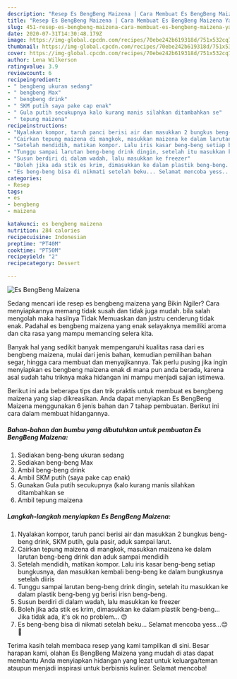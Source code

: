 ```yaml
---
description: "Resep Es BengBeng Maizena | Cara Membuat Es BengBeng Maizena Yang Enak Dan Mudah"
title: "Resep Es BengBeng Maizena | Cara Membuat Es BengBeng Maizena Yang Enak Dan Mudah"
slug: 451-resep-es-bengbeng-maizena-cara-membuat-es-bengbeng-maizena-yang-enak-dan-mudah
date: 2020-07-31T14:30:48.179Z
image: https://img-global.cpcdn.com/recipes/70ebe242b619318d/751x532cq70/es-bengbeng-maizena-foto-resep-utama.jpg
thumbnail: https://img-global.cpcdn.com/recipes/70ebe242b619318d/751x532cq70/es-bengbeng-maizena-foto-resep-utama.jpg
cover: https://img-global.cpcdn.com/recipes/70ebe242b619318d/751x532cq70/es-bengbeng-maizena-foto-resep-utama.jpg
author: Lena Wilkerson
ratingvalue: 3.9
reviewcount: 6
recipeingredient:
- " bengbeng ukuran sedang"
- " bengbeng Max"
- " bengbeng drink"
- " SKM putih saya pake cap enak"
- " Gula putih secukupnya kalo kurang manis silahkan ditambahkan se"
- " tepung maizena"
recipeinstructions:
- "Nyalakan kompor, taruh panci berisi air dan masukkan 2 bungkus beng-beng drink, SKM putih, gula pasir, aduk sampai larut."
- "Cairkan tepung maizena di mangkok, masukkan maizena ke dalam larutan beng-beng drink dan aduk sampai mendidih"
- "Setelah mendidih, matikan kompor. Lalu iris kasar beng-beng setiap bungkusnya, dan masukkan kembali beng-beng ke dalam bungkusnya setelah diiris"
- "Tunggu sampai larutan beng-beng drink dingin, setelah itu masukkan ke dalam plastik beng-beng yg berisi irisn beng-beng."
- "Susun berdiri di dalam wadah, lalu masukkan ke freezer"
- "Boleh jika ada stik es krim, dimasukkan ke dalam plastik beng-beng... Jika tidak ada, it&#39;s ok no problem... 😊"
- "Es beng-beng bisa di nikmati setelah beku... Selamat mencoba yess...😊🙏"
categories:
- Resep
tags:
- es
- bengbeng
- maizena

katakunci: es bengbeng maizena 
nutrition: 284 calories
recipecuisine: Indonesian
preptime: "PT40M"
cooktime: "PT50M"
recipeyield: "2"
recipecategory: Dessert

---
```



![Es BengBeng Maizena](https://img-global.cpcdn.com/recipes/70ebe242b619318d/751x532cq70/es-bengbeng-maizena-foto-resep-utama.jpg)

Sedang mencari ide resep es bengbeng maizena yang Bikin Ngiler? Cara menyiapkannya memang tidak susah dan tidak juga mudah. bila salah mengolah maka hasilnya Tidak Memuaskan dan justru cenderung tidak enak. Padahal es bengbeng maizena yang enak selayaknya memiliki aroma dan cita rasa yang mampu memancing selera kita.

Banyak hal yang sedikit banyak mempengaruhi kualitas rasa dari es bengbeng maizena, mulai dari jenis bahan, kemudian pemilihan bahan segar, hingga cara membuat dan menyajikannya. Tak perlu pusing jika ingin menyiapkan es bengbeng maizena enak di mana pun anda berada, karena asal sudah tahu triknya maka hidangan ini mampu menjadi sajian istimewa.




Berikut ini ada beberapa tips dan trik praktis untuk membuat es bengbeng maizena yang siap dikreasikan. Anda dapat menyiapkan Es BengBeng Maizena menggunakan 6 jenis bahan dan 7 tahap pembuatan. Berikut ini cara dalam membuat hidangannya.

<!--inarticleads1-->

##### Bahan-bahan dan bumbu yang dibutuhkan untuk pembuatan Es BengBeng Maizena:

1. Sediakan  beng-beng ukuran sedang
1. Sediakan  beng-beng Max
1. Ambil  beng-beng drink
1. Ambil  SKM putih (saya pake cap enak)
1. Gunakan  Gula putih secukupnya (kalo kurang manis silahkan ditambahkan se
1. Ambil  tepung maizena




<!--inarticleads2-->

##### Langkah-langkah menyiapkan Es BengBeng Maizena:

1. Nyalakan kompor, taruh panci berisi air dan masukkan 2 bungkus beng-beng drink, SKM putih, gula pasir, aduk sampai larut.
1. Cairkan tepung maizena di mangkok, masukkan maizena ke dalam larutan beng-beng drink dan aduk sampai mendidih
1. Setelah mendidih, matikan kompor. Lalu iris kasar beng-beng setiap bungkusnya, dan masukkan kembali beng-beng ke dalam bungkusnya setelah diiris
1. Tunggu sampai larutan beng-beng drink dingin, setelah itu masukkan ke dalam plastik beng-beng yg berisi irisn beng-beng.
1. Susun berdiri di dalam wadah, lalu masukkan ke freezer
1. Boleh jika ada stik es krim, dimasukkan ke dalam plastik beng-beng... Jika tidak ada, it&#39;s ok no problem... 😊
1. Es beng-beng bisa di nikmati setelah beku... Selamat mencoba yess...😊🙏




Terima kasih telah membaca resep yang kami tampilkan di sini. Besar harapan kami, olahan Es BengBeng Maizena yang mudah di atas dapat membantu Anda menyiapkan hidangan yang lezat untuk keluarga/teman ataupun menjadi inspirasi untuk berbisnis kuliner. Selamat mencoba!
